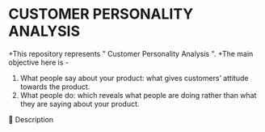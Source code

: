 # CUSTOMER PERSONALITY ANALYSIS
+This repository represents " Customer Personality Analysis ".
+The main objective here is -
1. What people say about your product: what gives customers’ attitude towards the
product.
2. What people do: which reveals what people are doing rather than what they are
saying about your product.

📝 Description
